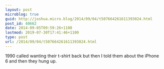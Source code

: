 ```yaml
---
layout: post
microblog: true
guid: http://joshua.micro.blog/2014/09/04/t507664261611393024.html
post_id: 40662
date: 2014-09-05T09:59:26+1100
lastmod: 2019-07-30T17:41:46+1100
type: post
url: /2014/09/04/t507664261611393024.html
---
```

1990 called wanting their t-shirt back but then I told them about the iPhone 6 and then they hung up.
